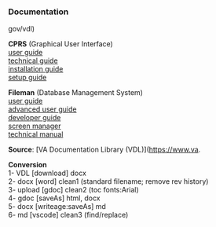 ### Documentation

gov/vdl)  

__CPRS__ (Graphical User Interface)  
[user guide](cprs/user/)  
[technical guide](cprs/technical)  
[installation guide](cprs/install/)  
[setup guide](cprs/setup/)  

__Fileman__ (Database Management System)  
[user guide](fileman/user/)  
[advanced user guide](fileman/user-advanced/)  
[developer guide](fileman/developer)  
[screen manager](fileman/screenman)  
[technical manual](fileman/technical/)  


__Source__: [VA Documentation Library (VDL)](https://www.va.

__Conversion__  
1- VDL [download] docx  
2- docx [word] clean1 (standard filename; remove rev history)  
3- upload [gdoc] clean2 (toc fonts:Arial)  
4- gdoc [saveAs] html, docx  
5- docx [writeage:saveAs] md  
6- md [vscode] clean3 (find/replace)

